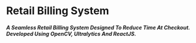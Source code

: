 # Retail Billing System
##### A Seamless Retail Billing System Designed To Reduce Time At Checkout. Developed Using OpenCV, Ultralytics And ReactJS.
